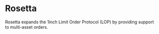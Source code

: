 # Rosetta

Rosetta expands the 1inch Limit Order Protocol (LOP) by providing support to multi-asset orders.

